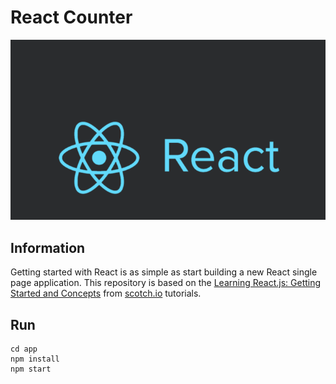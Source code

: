 # React Counter

<img src="assets/cover.png"/>

## Information

Getting started with React is as simple as start building a new React single page application. This repository is based on the [Learning React.js: Getting Started and Concepts](https://scotch.io/tutorials/learning-react-getting-started-and-concepts) from [scotch.io](https://scotch.io/) tutorials.

## Run

```
cd app
npm install
npm start
```
